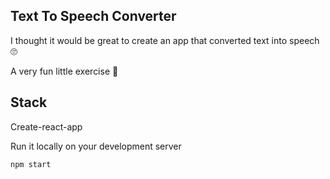 ## Text To Speech Converter

I thought it would be great to create an app that converted text into speech 🙄

A very fun little exercise 🤗


## Stack

Create-react-app

Run it locally on your development server

```bash
npm start
```
